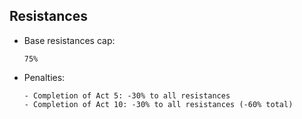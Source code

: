 ## Resistances
- Base resistances cap: 

  ```
  75%
  ```
- Penalties:
  ```
  - Completion of Act 5: -30% to all resistances
  - Completion of Act 10: -30% to all resistances (-60% total)
  ```
